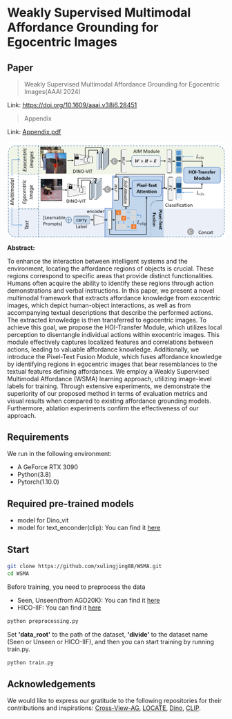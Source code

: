 # Weakly Supervised Multimodal Affordance Grounding for Egocentric Images
## Paper
>Weakly Supervised Multimodal Affordance Grounding for Egocentric Images(AAAI 2024)
 
Link: https://doi.org/10.1609/aaai.v38i6.28451

>Appendix
  
Link: [Appendix.pdf](/docs)

<p align="center"><img src="images/pipelline.png" align="center"> <br></p>

**Abstract:**

To enhance the interaction between intelligent systems and the environment, locating the affordance regions of objects is crucial. These regions correspond to specific areas that provide distinct functionalities. Humans often acquire the ability to identify these regions through action demonstrations and verbal instructions. In this paper, we present a novel multimodal framework that extracts affordance knowledge from exocentric images, which depict human-object interactions, as well as from accompanying textual descriptions that describe the performed actions. The extracted knowledge is then transferred to egocentric images. To achieve this goal, we propose the HOI-Transfer Module, which utilizes local perception to disentangle individual actions within exocentric images. This module effectively captures localized features and correlations between actions, leading to valuable affordance knowledge. Additionally, we introduce the Pixel-Text Fusion Module, which fuses affordance knowledge by identifying regions in egocentric images that bear resemblances to the textual features defining affordances. We employ a Weakly Supervised Multimodal Affordance (WSMA) learning approach, utilizing image-level labels for training. Through extensive experiments, we demonstrate the superiority of our proposed method in terms of evaluation metrics and visual results when compared to existing affordance grounding models. Furthermore, ablation experiments confirm the effectiveness of our approach.

## Requirements
We run in the following environment: 
- A GeForce RTX 3090
- Python(3.8)
- Pytorch(1.10.0)

## Required pre-trained models
- model for Dino_vit
- model for text_enconder(clip): You can find it [here](https://openaipublic.azureedge.net/clip/models/afeb0e10f9e5a86da6080e35cf09123aca3b358a0c3e3b6c78a7b63bc04b6762/RN50.pt)

## Start
```bash
git clone https://github.com/xulingjing88/WSMA.git
cd WSMA
```
Before training, you need to preprocess the data
- Seen, Unseen(from AGD20K): You can find it [here](https://github.com/lhc1224/Cross-View-AG/tree/main/code/cvpr)
- HICO-IIF: You can find it [here]()
```bash
python preprocessing.py
```
Set **'data_root'** to the path of the dataset, **'divide'** to the dataset name (Seen or Unseen or HICO-IIF), and then you can start training by running train.py.
```bash
python train.py
```

## Acknowledgements
We would like to express our gratitude to the following repositories for their contributions and inspirations: [Cross-View-AG](https://github.com/lhc1224/Cross-View-AG), [LOCATE](https://github.com/Reagan1311/LOCATE), [Dino](https://github.com/facebookresearch/dino), [CLIP](https://github.com/openai/CLIP).

